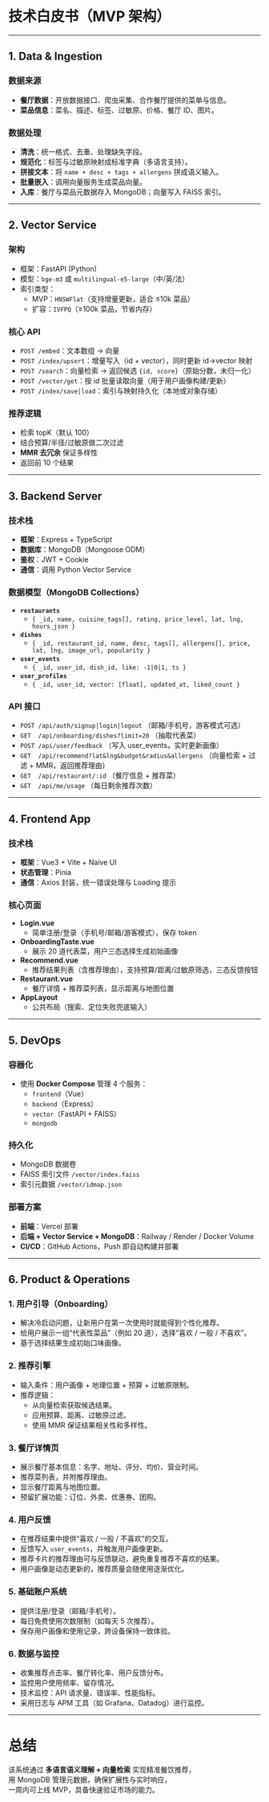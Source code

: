 # 技术白皮书（MVP 架构）

---

## 1. Data & Ingestion

### 数据来源

- **餐厅数据**：开放数据接口、爬虫采集、合作餐厅提供的菜单与信息。
- **菜品信息**：菜名、描述、标签、过敏原、价格、餐厅 ID、图片。

### 数据处理

- **清洗**：统一格式、去重、处理缺失字段。
- **规范化**：标签与过敏原映射成标准字典（多语言支持）。
- **拼接文本**：将 `name + desc + tags + allergens` 拼成语义输入。
- **批量嵌入**：调用向量服务生成菜品向量。
- **入库**：餐厅与菜品元数据存入 MongoDB；向量写入 FAISS 索引。

---

## 2. Vector Service

### 架构

- 框架：FastAPI (Python)
- 模型：`bge-m3` 或 `multilingual-e5-large`（中/英/法）
- 索引类型：
  - MVP：`HNSWFlat`（支持增量更新，适合 ≤10k 菜品）
  - 扩容：`IVFPQ`（≥100k 菜品，节省内存）

### 核心 API

- `POST /embed`：文本数组 → 向量
- `POST /index/upsert`：增量写入（id + vector），同时更新 id→vector 映射
- `POST /search`：向量检索 → 返回候选 `{id, score}`（原始分数，未归一化）
- `POST /vector/get`：按 id 批量读取向量（用于用户画像构建/更新）
- `POST /index/save|load`：索引与映射持久化（本地或对象存储）

### 推荐逻辑

- 检索 topK（默认 100）
- 结合预算/半径/过敏原做二次过滤
- **MMR 去冗余** 保证多样性
- 返回前 10 个结果

---

## 3. Backend Server

### 技术栈

- **框架**：Express + TypeScript
- **数据库**：MongoDB（Mongoose ODM）
- **鉴权**：JWT + Cookie
- **通信**：调用 Python Vector Service

### 数据模型（MongoDB Collections）

- **`restaurants`**
  - `{ _id, name, cuisine_tags[], rating, price_level, lat, lng, hours_json }`
- **`dishes`**
  - `{ _id, restaurant_id, name, desc, tags[], allergens[], price, lat, lng, image_url, popularity }`
- **`user_events`**
  - `{ _id, user_id, dish_id, like: -1|0|1, ts }`
- **`user_profiles`**
  - `{ _id, user_id, vector: [float], updated_at, liked_count }`

### API 接口

- `POST /api/auth/signup|login|logout` （邮箱/手机号，游客模式可选）
- `GET  /api/onboarding/dishes?limit=20` （抽取代表菜）
- `POST /api/user/feedback` （写入 user_events，实时更新画像）
- `GET  /api/recommend?lat&lng&budget&radius&allergens` （向量检索 + 过滤 + MMR，返回推荐理由）
- `GET  /api/restaurant/:id` （餐厅信息 + 推荐菜）
- `GET  /api/me/usage` （每日剩余推荐次数）

---

## 4. Frontend App

### 技术栈

- **框架**：Vue3 + Vite + Naive UI
- **状态管理**：Pinia
- **通信**：Axios 封装，统一错误处理与 Loading 提示

### 核心页面

- **Login.vue**
  - 简单注册/登录（手机号/邮箱/游客模式），保存 token
- **OnboardingTaste.vue**
  - 展示 20 道代表菜，用户三态选择生成初始画像
- **Recommend.vue**
  - 推荐结果列表（含推荐理由），支持预算/距离/过敏原筛选，三态反馈按钮
- **Restaurant.vue**
  - 餐厅详情 + 推荐菜列表，显示距离与地图位置
- **AppLayout**
  - 公共布局（搜索、定位失败兜底输入）

---

## 5. DevOps

### 容器化

- 使用 **Docker Compose** 管理 4 个服务：
  - `frontend`（Vue）
  - `backend`（Express）
  - `vector`（FastAPI + FAISS）
  - `mongodb`

### 持久化

- MongoDB 数据卷
- FAISS 索引文件 `/vector/index.faiss`
- 索引元数据 `/vector/idmap.json`

### 部署方案

- **前端**：Vercel 部署
- **后端 + Vector Service + MongoDB**：Railway / Render / Docker Volume
- **CI/CD**：GitHub Actions，Push 即自动构建并部署

---

## 6. Product & Operations

### 1. 用户引导（Onboarding）

- 解决冷启动问题，让新用户在第一次使用时就能得到个性化推荐。
- 给用户展示一组“代表性菜品”（例如 20 道），选择“喜欢 / 一般 / 不喜欢”。
- 基于选择结果生成初始口味画像。

### 2. 推荐引擎

- 输入条件：用户画像 + 地理位置 + 预算 + 过敏原限制。
- 推荐逻辑：
  - 从向量检索获取候选结果。
  - 应用预算、距离、过敏原过滤。
  - 使用 MMR 保证结果相关性和多样性。

### 3. 餐厅详情页

- 展示餐厅基本信息：名字、地址、评分、均价、营业时间。
- 推荐菜列表，并附推荐理由。
- 显示餐厅距离与地图位置。
- 预留扩展功能：订位、外卖、优惠券、团购。

### 4. 用户反馈

- 在推荐结果中提供“喜欢 / 一般 / 不喜欢”的交互。
- 反馈写入 `user_events`，并触发用户画像更新。
- 推荐卡片的推荐理由可与反馈联动，避免重复推荐不喜欢的结果。
- 用户画像是动态更新的，推荐质量会随使用逐渐优化。

### 5. 基础账户系统

- 提供注册/登录（邮箱/手机号）。
- 每日免费使用次数限制（如每天 5 次推荐）。
- 保存用户画像和使用记录，跨设备保持一致体验。

### 6. 数据与监控

- 收集推荐点击率、餐厅转化率、用户反馈分布。
- 监控用户使用频率、留存情况。
- 技术监控：API 请求量、错误率、性能指标。
- 采用日志与 APM 工具（如 Grafana、Datadog）进行监控。

---

# 总结

该系统通过 **多语言语义理解 + 向量检索** 实现精准餐饮推荐，  
用 MongoDB 管理元数据，确保扩展性与实时响应，  
一周内可上线 MVP，具备快速验证市场的能力。
